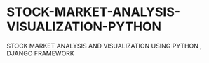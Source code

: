 # STOCK-MARKET-ANALYSIS-VISUALIZATION-PYTHON
STOCK  MARKET ANALYSIS AND VISUALIZATION USING PYTHON , DJANGO FRAMEWORK
